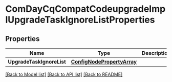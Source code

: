 # ComDayCqCompatCodeupgradeImplUpgradeTaskIgnoreListProperties

## Properties
Name | Type | Description | Notes
------------ | ------------- | ------------- | -------------
**UpgradeTaskIgnoreList** | [**ConfigNodePropertyArray**](configNodePropertyArray.md) |  | [optional] 

[[Back to Model list]](../README.md#documentation-for-models) [[Back to API list]](../README.md#documentation-for-api-endpoints) [[Back to README]](../README.md)


